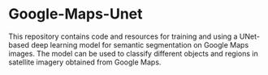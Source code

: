 # Google-Maps-Unet
This repository contains code and resources for training and using a UNet-based deep learning model for semantic segmentation on Google Maps images. The model can be used to classify different objects and regions in satellite imagery obtained from Google Maps.
